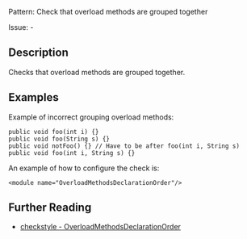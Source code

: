 Pattern: Check that overload methods are grouped together

Issue: -

## Description

Checks that overload methods are grouped together. 

## Examples

Example of incorrect grouping overload methods: 
    
    
    public void foo(int i) {}
    public void foo(String s) {}
    public void notFoo() {} // Have to be after foo(int i, String s)
    public void foo(int i, String s) {}
            

An example of how to configure the check is: 
    
    
    <module name="OverloadMethodsDeclarationOrder"/>

## Further Reading

* [checkstyle - OverloadMethodsDeclarationOrder](http://checkstyle.sourceforge.net/config_coding.html#OverloadMethodsDeclarationOrder)